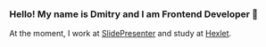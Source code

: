 ### Hello! My name is Dmitry and I am Frontend Developer 👋

At the moment, I work at [SlidePresenter](https://www.slidepresenter.com/en/) and study at [Hexlet](https://ru.hexlet.io/).

<!--
**Ingo-o/Ingo-o** is a ✨ _special_ ✨ repository because its `README.md` (this file) appears on your GitHub profile.

Here are some ideas to get you started:

- 🔭 I’m currently working on ...
- 🌱 I’m currently learning ...
- 👯 I’m looking to collaborate on ...
- 🤔 I’m looking for help with ...
- 💬 Ask me about ...
- 📫 How to reach me: ...
- 😄 Pronouns: ...
- ⚡ Fun fact: ...
-->
